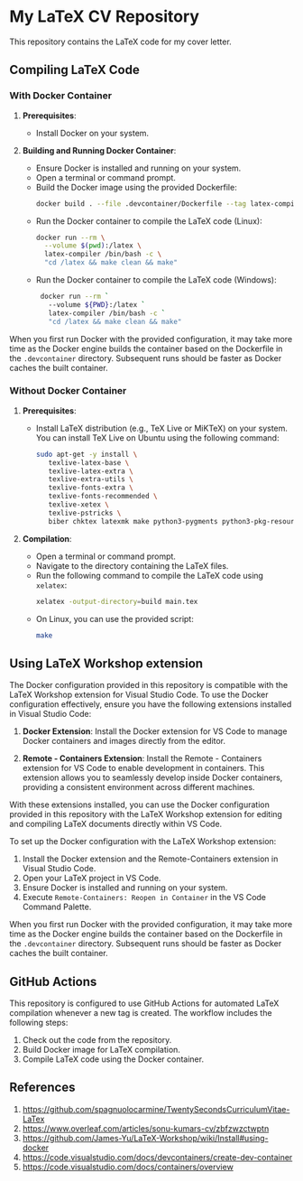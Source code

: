 # My LaTeX CV Repository

This repository contains the LaTeX code for my cover letter.

## Compiling LaTeX Code

### With Docker Container

1. **Prerequisites**:
   - Install Docker on your system.

2. **Building and Running Docker Container**:
   - Ensure Docker is installed and running on your system.
   - Open a terminal or command prompt.
   - Build the Docker image using the provided Dockerfile:
     ```bash
     docker build . --file .devcontainer/Dockerfile --tag latex-compiler
     ```
   - Run the Docker container to compile the LaTeX code (Linux):
     ```bash
     docker run --rm \
       --volume $(pwd):/latex \
       latex-compiler /bin/bash -c \
       "cd /latex && make clean && make"
     ```
   - Run the Docker container to compile the LaTeX code (Windows):
     ```bash
      docker run --rm `
        --volume ${PWD}:/latex `
        latex-compiler /bin/bash -c `
        "cd /latex && make clean && make"
     ```

When you first run Docker with the provided configuration, it may take more time as the Docker engine builds the container based on the Dockerfile in the `.devcontainer` directory. Subsequent runs should be faster as Docker caches the built container.

### Without Docker Container

1. **Prerequisites**:
   - Install LaTeX distribution (e.g., TeX Live or MiKTeX) on your system. You can install TeX Live on Ubuntu using the following command:
     ```bash
     sudo apt-get -y install \
        texlive-latex-base \
        texlive-latex-extra \
        texlive-extra-utils \
        texlive-fonts-extra \
        texlive-fonts-recommended \
        texlive-xetex \
        texlive-pstricks \
        biber chktex latexmk make python3-pygments python3-pkg-resources
     ```

2. **Compilation**:
   - Open a terminal or command prompt.
   - Navigate to the directory containing the LaTeX files.
   - Run the following command to compile the LaTeX code using `xelatex`:
     ```bash
     xelatex -output-directory=build main.tex
     ```
   - On Linux, you can use the provided script:
     ```bash
     make
     ```

## Using LaTeX Workshop extension

The Docker configuration provided in this repository is compatible with the LaTeX Workshop extension for Visual Studio Code. To use the Docker configuration effectively, ensure you have the following extensions installed in Visual Studio Code:

1. **Docker Extension**: Install the Docker extension for VS Code to manage Docker containers and images directly from the editor.

2. **Remote - Containers Extension**: Install the Remote - Containers extension for VS Code to enable development in containers. This extension allows you to seamlessly develop inside Docker containers, providing a consistent environment across different machines.

With these extensions installed, you can use the Docker configuration provided in this repository with the LaTeX Workshop extension for editing and compiling LaTeX documents directly within VS Code.

To set up the Docker configuration with the LaTeX Workshop extension:
1. Install the Docker extension and the Remote-Containers extension in Visual Studio Code.
2. Open your LaTeX project in VS Code.
3. Ensure Docker is installed and running on your system.
4. Execute `Remote-Containers: Reopen in Container` in the VS Code Command Palette.

When you first run Docker with the provided configuration, it may take more time as the Docker engine builds the container based on the Dockerfile in the `.devcontainer` directory. Subsequent runs should be faster as Docker caches the built container.

## GitHub Actions

This repository is configured to use GitHub Actions for automated LaTeX compilation whenever a new tag is created. The workflow includes the following steps:
1. Check out the code from the repository.
2. Build Docker image for LaTeX compilation.
3. Compile LaTeX code using the Docker container.

## References

1. <https://github.com/spagnuolocarmine/TwentySecondsCurriculumVitae-LaTex>
2. <https://www.overleaf.com/articles/sonu-kumars-cv/zbfzwzctwptn>
3. <https://github.com/James-Yu/LaTeX-Workshop/wiki/Install#using-docker>
4. <https://code.visualstudio.com/docs/devcontainers/create-dev-container>
5. <https://code.visualstudio.com/docs/containers/overview>
